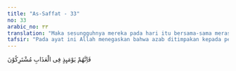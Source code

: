 ```yaml
---
title: "As-Saffat - 33"
no: 33
arabic_no: ٣٣
translation: "Maka sesungguhnya mereka pada hari itu bersama-sama merasakan azab."
tafsir: "Pada ayat ini Allah menegaskan bahwa azab ditimpakan kepada pemimpin-pemimpin dan pengikut-pengikutnya. Kedua golongan itu saling menuduh dan melempar tanggung jawab, namun mereka sama-sama dalam kesesatan. Yang menyesatkan tentulah menerima hukuman lebih berat. Mereka tidak hanya menanggung beban mereka sendiri, tetapi juga harus menanggung beban orang-orang yang mereka sesatkan.\n\nHukuman yang dijatuhkan Tuhan kepada kaum musyrikin itu sesuai dengan keadilan Tuhan terhadap hamba-hamba-Nya. Semua orang yang berdosa akan mendapat hukuman sesuai dengan kejahatannya. Demikian pula orang yang berbuat kebaikan akan diberi balasan sesuai dengan kebaikannya."
---
```

فَاِنَّهُمْ يَوْمَىِٕذٍ فِى الْعَذَابِ مُشْتَرِكُوْنَ